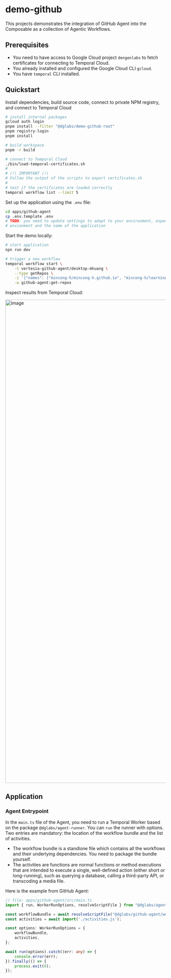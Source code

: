 # demo-github

This projects demonstrates the integration of GitHub Agent into the Composable as a collection of Agentic Workflows.

## Prerequisites

* You need to have access to Google Cloud project `dengenlabs` to fetch certificates for connecting to Temporal Cloud.
* You already installed and configured the Google Cloud CLI `gcloud`.
* You have `temporal` CLI installed.

## Quickstart

Install dependencies, build source code, connect to private NPM registry, and connect to Temporal Cloud

```sh
# install internal packages
gcloud auth login
pnpm install --filter "@dglabs/demo-github-root"
pnpm registry-login
pnpm install

# build workspace
pnpm -r build

# connect to Temporal Cloud
./bin/load-temporal-certificates.sh
#
# /!\ IMPORTANT /!\
# Follow the output of the scripts to export certificates.sh
#
# test if the certificates are loaded correctly
temporal workflow list --limit 5
```

Set up the application using the `.env` file:

```sh
cd apps/github-agent
cp .env.template .env
# TODO: you need to update settings to adapt to your environment, especially the name of the
# envionment and the name of the application
```

Start the demo locally:

```sh
# start application
npn run dev

# trigger a new workflow
temporal workflow start \
    -t vertesia-github-agent/desktop-mhuang \
    --type getRepos \
    -i '{"names": ["mincong-h/mincong-h.github.io", "mincong-h/learning-node"] }' \
    -w github-agent:get-repos
```

Inspect results from Temporal Cloud:

<img width="1512" alt="image" src="https://github.com/user-attachments/assets/340685ed-b595-47e1-aa6a-fd63263b2ba9" />

## Application

### Agent Entrypoint

In the `main.ts` file of the Agent, you need to run a Temporal Worker based on the package `@dglabs/agent-runner`. You can `run` the runner with options. Two entries are mandatory: the location of the workflow bundle and the list of activities.

* The workflow bundle is a standlone file which contains all the workflows and their underlying dependencies. You need to package the bundle yourself.
* The activities are functions are normal functions or method executions that are intended to execute a single, well-defined action (either short or long-running), such as querying a database, calling a third-party API, or transcoding a media file.

Here is the example from GitHub Agent:

```ts
// file: apps/github-agent/src/main.ts
import { run, WorkerRunOptions, resolveScriptFile } from "@dglabs/agent-runner";

const workflowBundle = await resolveScriptFile("@dglabs/github-agent/workflows-bundle", import.meta.url);
const activities = await import('./activities.js');

const options: WorkerRunOptions = {
    workflowBundle,
    activities,
};

await run(options).catch((err: any) => {
    console.error(err);
}).finally(() => {
    process.exit(0);
});
```
